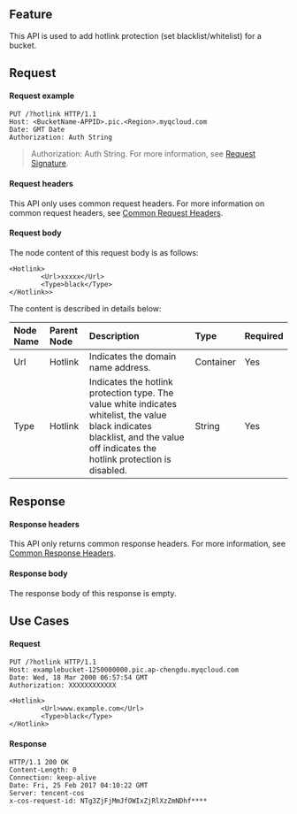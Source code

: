 ## Feature

This API is used to add hotlink protection (set blacklist/whitelist) for a bucket.

## Request
#### Request example

```shell
PUT /?hotlink HTTP/1.1
Host: <BucketName-APPID>.pic.<Region>.myqcloud.com 
Date: GMT Date
Authorization: Auth String
```

> Authorization: Auth String. For more information, see [Request Signature](https://intl.cloud.tencent.com/document/product/436/7778).

#### Request headers

This API only uses common request headers. For more information on common request headers, see [Common Request Headers](https://intl.cloud.tencent.com/document/product/436/7728).


#### Request body

The node content of this request body is as follows:

```shell
<Hotlink>
        <Url>xxxxx</Url>
        <Type>black</Type>
</Hotlink>>
```

The content is described in details below:

| Node Name | Parent Node | Description | Type | Required |
| :--- | :------ | :------------------------------------------------------- | :-------- | :--- |
| Url | Hotlink | Indicates the domain name address. | Container | Yes |
| Type | Hotlink | Indicates the hotlink protection type. The value white indicates whitelist, the value black indicates blacklist, and the value off indicates the hotlink protection is disabled. | String | Yes |

## Response
#### Response headers
This API only returns common response headers. For more information, see [Common Response Headers](https://intl.cloud.tencent.com/document/product/436/7729).

#### Response body
The response body of this response is empty.

## Use Cases

#### Request

```shell
PUT /?hotlink HTTP/1.1
Host: examplebucket-1250000000.pic.ap-chengdu.myqcloud.com
Date: Wed, 18 Mar 2000 06:57:54 GMT
Authorization: XXXXXXXXXXXX

<Hotlink>
        <Url>www.example.com</Url>
        <Type>black</Type>
</Hotlink>
```

#### Response



```shell
HTTP/1.1 200 OK
Content-Length: 0
Connection: keep-alive
Date: Fri, 25 Feb 2017 04:10:22 GMT
Server: tencent-cos
x-cos-request-id: NTg3ZjFjMmJfOWIxZjRlXzZmNDhf****
```
